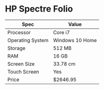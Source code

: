 # HP Spectre Folio

| Spec | Value |
|---|---|
| Processor | Core i7 |
| Operating System | Windows 10 Home |
| Storage | 512 MB |
| RAM | 16 GB |
| Screen Size | 33.78 cm |
| Touch Screen | Yes |
| Price | $2646.95 |

